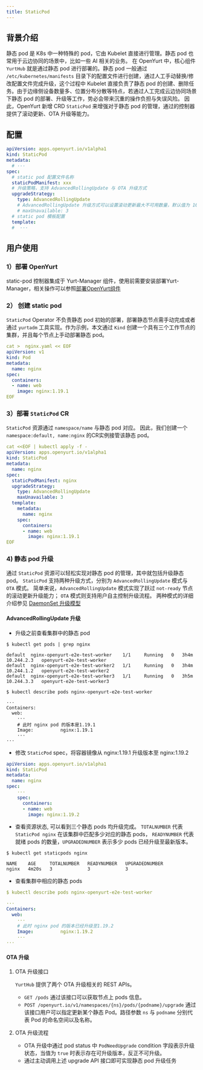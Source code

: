 ```yaml
---
title: StaticPod
---
```


## 背景介绍

静态 pod 是 K8s 中一种特殊的 pod，它由 Kubelet 直接进行管理。静态 pod 也常用于云边协同的场景中，比如一些 AI 相关的业务。 在 OpenYurt 中，核心组件
`YurtHub` 就是通过静态 pod 进行部署的。静态 pod 一般通过 `/etc/kubernetes/manifests` 目录下的配置文件进行创建，通过人工手动替换/修改配置文件完成升级，这个过程中 Kubelet
直接负责了静态 pod 的创建、删除任务。由于边缘侧设备数量多、位置分布分散等特点，若通过人工完成云边协同场景下静态 pod 的部署、升级等工作，势必会带来沉重的操作负担与失误风险。
因此，OpenYurt 新增 CRD `StaticPod` 来增强对于静态 pod 的管理，通过的控制器提供了滚动更新、OTA 升级等能力。

## 配置

```yaml
apiVersion: apps.openyurt.io/v1alpha1
kind: StaticPod
metadata:
  # ···
spec:
  # static pod 配置文件名称
  staticPodManifest: xxx
  # 升级策略，支持 AdvancedRollingUpdate 与 OTA 升级方式
  upgradeStrategy:
    type: AdvancedRollingUpdate
    # AdvancedRollingUpdate 升级方式可以设置滚动更新最大不可用数量，默认值为 10%
    # maxUnavailable: 3
  # static pod 模板配置
  template:
  #  ···
```

## 用户使用

### 1）部署 OpenYurt

static-pod 控制器集成于 Yurt-Manager 组件，使用前需要安装部署Yurt-Manager，相关操作可以参照[部署OpenYurt组件](https://openyurt.io/docs/installation/manually-setup/#32-setup-openyurtopenyurt-components)

### 2） 创建 static pod

`StaticPod` Operator 不负责静态 pod 初始的部署，部署静态节点需手动完成或者通过 `yurtadm` 工具实现。作为示例，本文通过 `Kind` 创建一个具有三个工作节点的集群，并且每个节点上手动部署静态 pod。

``` yaml
cat >  nginx.yaml << EOF
apiVersion: v1
kind: Pod
metadata:
  name: nginx
spec:
  containers:
  - name: web
    image: nginx:1.19.1
EOF
```


### 3）部署 `StaticPod` CR

`StaticPod` 资源通过 `namespace/name` 与静态 pod 对应。 因此，我们创建一个 `namespace:default, name:nginx` 的CR实例接管该静态 pod。

``` yaml
cat <<EOF | kubectl apply -f -
apiVersion: apps.openyurt.io/v1alpha1
kind: StaticPod
metadata:
  name: nginx
spec:
  staticPodManifest: nginx
  upgradeStrategy:
    type: AdvancedRollingUpdate
    maxUnavailable: 3
  template:
    metadata:
      name: nginx
    spec:
      containers:
      - name: web
        image: nginx:1.19.1
EOF
```

### 4) 静态 pod 升级

通过 `StaticPod` 资源可以轻松实现对静态 pod 的管理，其中就包括升级静态 pod。 `StaticPod` 支持两种升级方式，分别为 `AdvancedRollingUpdate` 模式与 `OTA` 模式。
简单来说，`AdvancedRollingUpdate` 模式实现了跃过 `not-ready` 节点的滚动更新升级能力； `OTA` 模式则支持用户自主控制升级流程。 两种模式的详细介绍参见 [DaemonSet 升级模型](https://openyurt.io/docs/user-manuals/workload/daemon-pod-updater/#background)

#### AdvancedRollingUpdate 升级
- 升级之前查看集群中的静态 pod
``` shell
$ kubectl get pods | grep nginx

default  nginx-openyurt-e2e-test-worker    1/1     Running   0   3h4m   10.244.2.3   openyurt-e2e-test-worker   
default  nginx-openyurt-e2e-test-worker2   1/1     Running   0   3h4m   10.244.1.2   openyurt-e2e-test-worker2  
default  nginx-openyurt-e2e-test-worker3   1/1     Running   0   3h5m   10.244.3.3   openyurt-e2e-test-worker3  

$ kubectl describe pods nginx-openyurt-e2e-test-worker

···
Containers:
  web:
    ···
    # 此时 nginx pod 的版本是1.19.1
    Image:          nginx:1.19.1
    ···
···
```

- 修改 `StaticPod` spec，将容器镜像从 nginx:1.19.1 升级版本至 nginx:1.19.2
``` yaml
apiVersion: apps.openyurt.io/v1alpha1
kind: StaticPod
metadata:
  name: nginx
spec:
    ···
    spec:
      containers:
      - name: web
        image: nginx:1.19.2

```

- 查看资源状态, 可以看到三个静态 pods 均升级完成。 `TOTALNUMBER` 代表 `StaticPod nginx` 在该集群中匹配多少对应的静态 pods， `READYNUMBER` 代表就绪 pods 的数量，`UPGRADEDNUMBER` 表示多少 pods 已经升级至最新版本。
``` shell
$ kubectl get staticpods nginx

NAME    AGE     TOTALNUMBER   READYNUMBER   UPGRADEDNUMBER
nginx   4m20s   3             3             3
```

- 查看集群中相应的静态 pods
``` yaml
$ kubectl describe pods nginx-openyurt-e2e-test-worker

···
Containers:
  web:
    ···
    # 此时 nginx pod 的版本已经升级至1.19.2
    Image:          nginx:1.19.2
    ···
···
```

#### OTA 升级

1. OTA 升级接口

   `YurtHub` 提供了两个 OTA 升级相关的 REST APIs。
   - `GET /pods`
   通过该接口可以获取节点上 pods 信息。
   - `POST /openyurt.io/v1/namespaces/{ns}/pods/{podname}/upgrade`
   通过该接口用户可以指定更新某个静态 Pod。路径参数 `ns` 与 `podname` 分别代表 Pod 的命名空间以及名称。

2. OTA 升级流程
   - OTA 升级中通过 pod status 中 `PodNeedUpgrade` condition 字段表示升级状态，当值为 `true` 时表示存在可升级版本，反正不可升级。
   - 通过主动调用上述 upgrade API 接口即可实现静态 pod 升级任务

